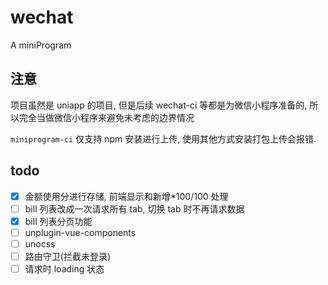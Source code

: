 # wechat

A miniProgram

## 注意

项目虽然是 uniapp 的项目, 但是后续 wechat-ci 等都是为微信小程序准备的,
所以完全当做微信小程序来避免未考虑的边界情况

`miniprogram-ci` 仅支持 npm 安装进行上传, 使用其他方式安装打包上传会报错.

## todo

- [x] 金额使用分进行存储, 前端显示和新增\*100/100 处理
- [ ] bill 列表改成一次请求所有 tab, 切换 tab 时不再请求数据
- [x] bill 列表分页功能
- [ ] unplugin-vue-components
- [ ] unocss
- [ ] 路由守卫(拦截未登录)
- [ ] 请求时 loading 状态
